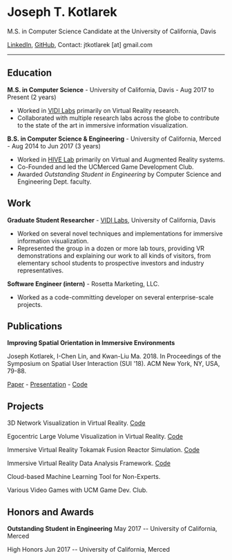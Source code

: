# Joseph T. Kotlarek

M.S. in Computer Science Candidate at the University of California, Davis

[LinkedIn](www.linkedin.com/in/joseph-kotlarek), [GitHub](https://github.com/jkotlarek), Contact: jtkotlarek [at] gmail.com

---

## Education

**M.S. in Computer Science** - University of California, Davis - Aug 2017 to Present (2 years)

- Worked in [VIDI Labs](https://vidi.cs.ucdavis.edu/) primarily on Virtual Reality research.
- Collaborated with multiple research labs across the globe to contribute to the state of the art in immersive information visualization.

**B.S. in Computer Science & Engineering** - University of California, Merced - Aug 2014 to Jun 2017 (3 years)

- Worked in [HIVE Lab](http://worldheritage.ucmerced.edu/lab) primarily on Virtual and Augmented Reality systems.
- Co-Founded and led the UCMerced Game Development Club.
- Awarded *Outstanding Student in Engineering* by Computer Science and Engineering Dept. faculty.

## Work

**Graduate Student Researcher** - [VIDI Labs](https://vidi.cs.ucdavis.edu/), University of California, Davis
- Worked on several novel techniques and implementations for immersive information visualization. 
- Represented the group in a dozen or more lab tours, providing VR demonstrations and explaining our work to all kinds of visitors, from elementary school students to prospective investors and industry representatives.

**Software Engineer (intern)** - Rosetta Marketing, LLC.
- Worked as a code-committing developer on several enterprise-scale projects.

## Publications

**Improving Spatial Orientation in Immersive Environments**

Joseph Kotlarek, I-Chen Lin, and Kwan-Liu Ma. 2018. In Proceedings of the Symposium on Spatial User Interaction (SUI '18). ACM New York, NY, USA, 79-88.

[Paper](https://dl.acm.org/citation.cfm?doid=3267782.3267792) - [Presentation](https://www.youtube.com/watch?v=FTz-UwdWKfA) - [Code](https://github.com/jkotlarek/VidiVRTokamak)

## Projects

3D Network Visualization in Virtual Reality. 
[Code](https://github.com/jkotlarek/VidiVRNetworkVis)

Egocentric Large Volume Visualization in Virtual Reality. 
[Code](https://github.com/jkotlarek/VidiVRVolVis)

Immersive Virtual Reality Tokamak Fusion Reactor Simulation. 
[Code](https://github.com/jkotlarek/VidiVRTokamak)

Immersive Virtual Reality Data Analysis Framework. 
[Code](https://github.com/jkotlarek/VidiVRWall)

Cloud-based Machine Learning Tool for Non-Experts. 

Various Video Games with UCM Game Dev. Club. 

## Honors and Awards

**Outstanding Student in Engineering**
May 2017 -- University of California, Merced

High Honors
Jun 2017 -- University of California, Merced